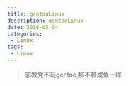 ```yaml
---
title: gentooLinux
description: gentooLinux
date: 2018-05-04
categories:
 - Linux
tags:
 - Linux
---
```


> 邪教党不玩gentoo,那不和咸鱼一样


<!-- more -->
